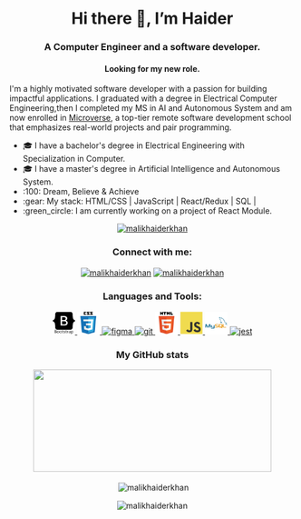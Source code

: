 <h1 align="center">Hi there 👋, I’m Haider</h1>
<h3 align="center">A Computer Engineer and a software developer.</h3>
<h4 align="center">Looking for my new role.</h4>

<p>I'm a highly motivated software developer with a passion for building impactful applications. I graduated with a degree in Electrical Computer Engineering,then I completed my MS in AI and Autonomous System and am now enrolled in <a href="https://www.microverse.org/" target="_blank" rel="noopener">Microverse</a>, a top-tier remote software development school that emphasizes real-world projects and pair programming.</p>
<ul>
  <li>🎓 I have a bachelor's degree in Electrical Engineering with Specialization in Computer.</li>
  <li>🎓 I have a master's degree in Artificial Intelligence and Autonomous System.</li>
  <li>:100: Dream, Believe & Achieve</li>
  <li>:gear: My stack: HTML/CSS | JavaScript | React/Redux | SQL | <//li>
  <li>:green_circle: I am currently working on a project of React Module.<//li>
 </ul>
 
 <p align="center"> <a href="https://github.com/ryo-ma/github-profile-trophy"><img src="https://github-profile-trophy.vercel.app/?username=malikhaiderkhan" alt="malikhaiderkhan" /></a> </p>
 
 <h3 align="center">Connect with me:</h3>
<p align="center">
<a href="https://twitter.com/malikhaiderkha/" target="_blank"><img align="center" src="https://raw.githubusercontent.com/rahuldkjain/github-profile-readme-generator/master/src/images/icons/Social/twitter.svg" alt="malikhaiderkhan" height="30" width="40" /></a>
<a href="https://www.linkedin.com/in/malik-haider-khan-b53188140" target="blank"><img align="center" src="https://raw.githubusercontent.com/rahuldkjain/github-profile-readme-generator/master/src/images/icons/Social/linked-in-alt.svg" alt="malikhaiderkhan" height="30" width="40" /></a>
</p>

<h3 align="center">Languages and Tools:</h3>
<p align="center">  <a href="https://getbootstrap.com" target="_blank" rel="noreferrer"> <img src="https://raw.githubusercontent.com/devicons/devicon/master/icons/bootstrap/bootstrap-plain-wordmark.svg" alt="bootstrap" width="40" height="40"/> </a> <a href="https://www.w3schools.com/css/" target="_blank" rel="noreferrer"> <img src="https://raw.githubusercontent.com/devicons/devicon/master/icons/css3/css3-original-wordmark.svg" alt="css3" width="40" height="40"/> </a> <a href="https://www.figma.com/" target="_blank" rel="noreferrer"> <img src="https://www.vectorlogo.zone/logos/figma/figma-icon.svg" alt="figma" width="40" height="40"/> </a> <a href="https://git-scm.com/" target="_blank" rel="noreferrer"> <img src="https://www.vectorlogo.zone/logos/git-scm/git-scm-icon.svg" alt="git" width="40" height="40"/> </a> <a href="https://www.w3.org/html/" target="_blank" rel="noreferrer"> <img src="https://raw.githubusercontent.com/devicons/devicon/master/icons/html5/html5-original-wordmark.svg" alt="html5" width="40" height="40"/> </a> <a href="https://developer.mozilla.org/en-US/docs/Web/JavaScript" target="_blank" rel="noreferrer"> <img src="https://raw.githubusercontent.com/devicons/devicon/master/icons/javascript/javascript-original.svg" alt="javascript" width="40" height="40"/> </a> <a href="https://www.mysql.com/" target="_blank" rel="noreferrer"> <img src="https://raw.githubusercontent.com/devicons/devicon/master/icons/mysql/mysql-original-wordmark.svg" alt="mysql" width="40" height="40"/> </a> <a href="https://jestjs.io" target="_blank" rel="noreferrer"><img src="https://www.vectorlogo.zone/logos/jestjsio/jestjsio-icon.svg" alt="jest" width="40" height="40"/></a> </p>


 <h3 align="center">My GitHub stats</h3>

<!-- <div align="center">
<img src="https://github-readme-stats.vercel.app/api?&hide_rank=true&show_icons=true&include_all_commits=false&count_private=true&disable_animations=false&theme=dark&locale=en&hide_border=true&custom_title=Github&nbsp;Stats&username=malikhaiderkhan&safdsaf=adsfsaf" height="180" alt="malikhaiderkhan" />
</div> -->
<div align="center">
  <p><img height="180" width="420" src="https://github-readme-stats.vercel.app/api/top-langs/?username=malikhaiderkhan&show_icons=true&layout=compact"/></p>
</div>

<div align="center">
<p>&nbsp;<img align="center" src="https://github-readme-stats.vercel.app/api?username=malikhaiderkhan&safdsaf=adsfsaf" height="180" alt="malikhaiderkhan" /></p>
</div>

<div align="center">
<p><img align="center" src="https://github-readme-streak-stats.herokuapp.com/?user=malikhaiderkhan&" alt="malikhaiderkhan" /></p>
</div>

<!---
malikhaiderkhan/malikhaiderkhan is a ✨ special ✨ repository because its `README.md` (this file) appears on your GitHub profile.
You can click the Preview link to take a look at your changes.
--->
